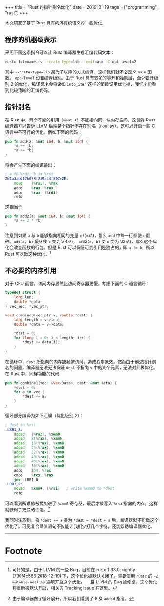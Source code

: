 +++
title = "Rust 的指针别名优化"
date = 2019-01-19
tags = ["programming", "rust"]
+++

本文研究了基于 Rust 具有的所有权语义的一些优化。
<!--more-->

## 程序的机器级表示

采用下面这条指令可以让 Rust 编译器生成汇编代码文本：


```sh
rustc filename.rs --crate-type=lib --emit=asm -C opt-level=2
```
其中 `--crate-type=lib` 是为了以库的方式编译，这样我们就不必定义 `main` 函数。
`opt-level` 设置编译级别。由于 Rust 具有较多的零开销抽象层，至少要开级别 2 的优化，编译器才会将诸如 `into_iter` 这样的函数调用优化掉，我们才能看到比较清晰的汇编代码。

## 指针别名

在 Rust 中，两个可变的引用（`&mut T`）不能指向同一块内存空间。这使得 Rust 编译器可以告诉 LLVM 后端某个指针不存在别名（noalias）。这可以开启一些 C 语言中不可行的优化。例如下面的代码：

```rust
pub fn add(a: &mut i64, b: &mut i64) {
    *a += *b;
    *a += *b;
}
```

将会产生下面的编译输出：

```asm
; a in %rdi, b in %rsi
ZN1a3add17h058f239ac4f807c2E:
    movq    (%rsi), %rax
    addq    %rax, %rax
    addq    %rax, (%rdi)
    retq
```

这相当于

```rust
pub fn add2(a: &mut i64, b: &mut i64) {
    *a += 2 * *b;
}
```

注意到如果 `a` 与 `b` 能够指向相同的变量 `c` \\(=x\\)，那么 `add`
中每一行都使 `c` 翻倍。`add(a, b)` 最终使 `c` 变为 \\(4x\\)，
`add2(a, b)` 使 `c` 变为 \\(2x\\)，那么这个优化会改变函数的行为。但是 Rust 可以保证可变引用是独占的，即 `a != b`，所以 Rust 可以做这种优化。[^noalias]

## 不必要的内存引用

对于 CPU 而言，访问内存显然比访问寄存器更慢。考虑下面的 C 语言循环：

```c
typedef struct {
    long len;
    double *data;
} vec_rec, *vec_ptr;

void combine3(vec_ptr v, double *dest) {
    long length = v->len;
    double *data = v->data;

    *dest = 0;
    for (long i = 0; i < length; i++) {
        *dest += data[i];
    }
}
```

在循环中，`dest` 所指向的内存被频繁访问，造成程序低效。然而由于前述指针别名的问题，编译器无法无法保证 `dest` 不指向 `v` 中的某个元素，无法对此做优化。在 Rust 中，同样功能的代码

```rust
pub fn combine1(vec: &Vec<Data>, dest: &mut Data) {
    *dest = 0;
    for a in vec {
        *dest += a;
    }
}
```

循环部分编译为如下汇编（优化级别 2）：

```asm
; dest in %rsi
.LBB1_8:
	addsd	(%rax), %xmm0
	addsd	8(%rax), %xmm0
	addsd	16(%rax), %xmm0
	addsd	24(%rax), %xmm0
	addsd	32(%rax), %xmm0
	addsd	40(%rax), %xmm0
	addsd	48(%rax), %xmm0
	addsd	56(%rax), %xmm0
	addq	$64, %rax
	cmpq	%rcx, %rax
	jne	.LBB1_8
.LBB1_9:
	movsd	%xmm0, (%rsi)   ; write %xmm0 to *dest
	retq

```
可以看到所求值被累加进了 `%xmm0` 寄存器，最后才被写入 `%rsi` 指向的内存。这样就获得了更佳的性能。[^expand]

我同时注意到，将 `*dest += a` 换为 `*dest = *dest + a` 后，编译器就不能做这个优化了。可见复合赋值语句不仅能让我们少打几个字符，还能帮助编译器优化。

---

# Footnote

[^noalias]:可惜的是，由于 LLVM 的一些 Bug，目前在 rustc 1.33.0-nightly (790f4c566 2018-12-19) 下，这个优化被[默认关闭了][noalias-defaut-no]。需要使用 `rustc` 的 `-Z mutable-noalias`
选项开启这个优化。 一旦 LLVM 的 Bug 被修复，这个优化将重新被默认开启，相关的 Tracking issue
在[这里](https://github.com/rust-lang/rust/issues/54878)。

[noalias-defaut-no]: https://github.com/rust-lang/rust/pull/54639

[^expand]:由于编译器做了循环展开，所以我们看到了 8 条 `addsd` 指令。
